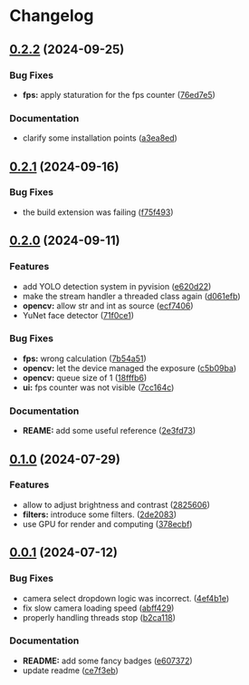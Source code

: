 # Changelog

## [0.2.2](https://github.com/lion24/pyvision/compare/v0.2.1...v0.2.2) (2024-09-25)


### Bug Fixes

* **fps:** apply staturation for the fps counter ([76ed7e5](https://github.com/lion24/pyvision/commit/76ed7e5b2fe28f629f9a75c88e71bef1fecf4584))


### Documentation

* clarify some installation points ([a3ea8ed](https://github.com/lion24/pyvision/commit/a3ea8ed7ed0a5333291d5ab76f95066179e68ef2))

## [0.2.1](https://github.com/lion24/pyvision/compare/v0.2.0...v0.2.1) (2024-09-16)


### Bug Fixes

* the build extension was failing ([f75f493](https://github.com/lion24/pyvision/commit/f75f49340bca7df2548572c2ed5821a2894ecd8f))

## [0.2.0](https://github.com/lion24/pyvision/compare/v0.1.0...v0.2.0) (2024-09-11)


### Features

* add YOLO detection system in pyvision ([e620d22](https://github.com/lion24/pyvision/commit/e620d22752dc6ba886995d282366db0fa982b516))
* make the stream handler a threaded class again ([d061efb](https://github.com/lion24/pyvision/commit/d061efb7c6e759327155cf5e1b86d4e24fd26847))
* **opencv:** allow str and int as source ([ecf7406](https://github.com/lion24/pyvision/commit/ecf740664d6dc3cf5139aae0b5383a6069ef2720))
* YuNet face detector ([71f0ce1](https://github.com/lion24/pyvision/commit/71f0ce1c96a12e1876a15122ec73bfc02f269d64))


### Bug Fixes

* **fps:** wrong calculation ([7b54a51](https://github.com/lion24/pyvision/commit/7b54a51f029d245e71c01aabc3ab973b1834a830))
* **opencv:** let the device managed the exposure ([c5b09ba](https://github.com/lion24/pyvision/commit/c5b09ba849d45980de259c99cd720b32ac0a3ddc))
* **opencv:** queue size of 1 ([18fffb6](https://github.com/lion24/pyvision/commit/18fffb63ce828d7ed52d5ecbc6721d8fcb54c70b))
* **ui:** fps counter was not visible ([7cc164c](https://github.com/lion24/pyvision/commit/7cc164c3f6e3881c18b03e64388dd324474991d0))


### Documentation

* **REAME:** add some useful reference ([2e3fd73](https://github.com/lion24/pyvision/commit/2e3fd7369321c7d72287cd085cd1b9c37d6a4908))

## [0.1.0](https://github.com/lion24/pyvision/compare/v0.0.1...v0.1.0) (2024-07-29)


### Features

* allow to adjust brightness and contrast ([2825606](https://github.com/lion24/pyvision/commit/28256061482308c76300f41434065b1375b5d729))
* **filters:** introduce some filters. ([2de2083](https://github.com/lion24/pyvision/commit/2de2083ec5f5c52460303d5861dd0e06e3baea55))
* use GPU for render and computing ([378ecbf](https://github.com/lion24/pyvision/commit/378ecbf20d5ee756dcecc6618767615352505f0a))

## [0.0.1](https://github.com/lion24/pyvision/compare/0.0.0...v0.0.1) (2024-07-12)


### Bug Fixes

* camera select dropdown logic was incorrect. ([4ef4b1e](https://github.com/lion24/pyvision/commit/4ef4b1e3a8d11b1860a3c638575241af6a40e918))
* fix slow camera loading speed ([abff429](https://github.com/lion24/pyvision/commit/abff42930a390b18d6d2bbee4b50969b4de01fe1))
* properly handling threads stop ([b2ca118](https://github.com/lion24/pyvision/commit/b2ca118fc5722fa8bc783793b769b0fdb396dc02))


### Documentation

* **README:** add some fancy badges ([e607372](https://github.com/lion24/pyvision/commit/e6073722bfd096717287438f6ec79e487900e004))
* update readme ([ce7f3eb](https://github.com/lion24/pyvision/commit/ce7f3ebdabaa77cad938dc12504428db7fcfb819))
